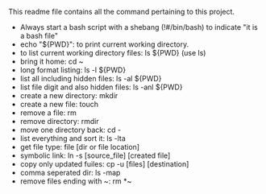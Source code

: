 This readme file contains all the command pertaining to this project.

- Always start a bash script with a shebang (!#/bin/bash) to indicate "it is a bash file"
- echo "${PWD}": to print current working directory.
- to list current working directory files: ls ${PWD} (use ls)
- bring it home: cd ~
- long format listing: ls -l ${PWD}
- list all including hidden files: ls -al ${PWD}
- list file digit and also hidden files: ls -anl ${PWD}
- create a new directory: mkdir
- create a new file: touch
- remove a file: rm
- remove directory: rmdir
- move one directory back: cd -
- list everything and sort it: ls -lta
- get file type: file [dir or file location]
- symbolic link: ln -s [source_file] [created file]
- copy only updated  fuiles: cp -u [files] [destination]
- comma seperated dir: ls -map
- remove files ending with ~: rm *~
 
